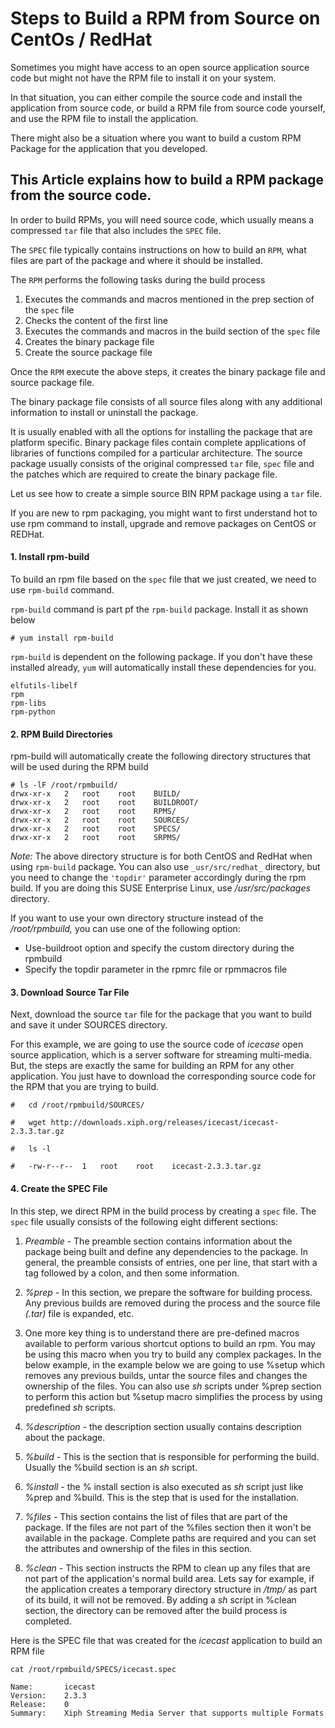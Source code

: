 # Steps to Build a RPM from Source on CentOs / RedHat
Sometimes you might have access to an open source application source code but might not have the RPM file to install it on your system.

In that situation, you can either compile the source code and install the application from source code, or build a RPM file from source code yourself, and use the RPM file to install the application.

There might also be a situation where you want to build a custom RPM Package for the application that you developed.

## This Article explains how to build a RPM package from the source code.

In order to build RPMs, you will need source code, which usually means a compressed `tar` file that also includes the `SPEC` file.

The `SPEC` file typically contains instructions on how to build an `RPM`, what files are part of the package and where it should be installed.

The `RPM` performs the following tasks during the build process

1.	Executes the commands and macros mentioned in the prep section of the `spec` file
2.	Checks the content of the first line
3.	Executes the commands and macros in the build section of the `spec` file
4.	Creates the binary package file
5.	Create the source package file

Once the `RPM` execute the above steps, it creates the binary package file and source package file.

The binary package file consists of all source files along with any additional information to install or uninstall the package.

It is usually enabled with all the options for installing the package that are platform specific.  Binary package files contain complete applications of libraries of functions compiled for a particular architecture.  The source package usually consists of the original compressed `tar` file, `spec` file and the patches which are required to create the binary package file.

Let us see how to create a simple source BIN RPM package using a `tar` file.

If you are new to rpm packaging, you might want to first understand hot to use rpm command to install, upgrade and remove packages on CentOS or REDHat.

#### 1.	Install rpm-build 

To build an rpm file based on the `spec` file that we just created, we need to use `rpm-build` command.

`rpm-build` command is part pf the `rpm-build` package.  Install it as shown below

```
# yum install rpm-build
```

`rpm-build` is dependent on the following package.  If you don't have these installed already, `yum` will automatically install these dependencies for you.

```
elfutils-libelf
rpm
rpm-libs
rpm-python
```
#### 2.	RPM Build Directories		

rpm-build will automatically create the following directory structures that will be used during the RPM build

```
# ls -lF /root/rpmbuild/
drwx-xr-x	2	root	root	BUILD/
drwx-xr-x	2	root	root	BUILDROOT/
drwx-xr-x	2	root	root	RPMS/
drwx-xr-x	2	root	root	SOURCES/
drwx-xr-x	2	root	root	SPECS/
drwx-xr-x	2	root	root	SRPMS/
```
_Note:_ The above directory structure is for both CentOS and RedHat when using `rpm-build` package.  You can also use `_usr/src/redhat_` directory, but you need to change the `'topdir'` parameter accordingly during the rpm build.  If you are doing this SUSE Enterprise Linux, use _/usr/src/packages_ directory.

If you want to use your own directory structure instead of the _/root/rpmbuild,_ you can use one of the following option:
-	Use-buildroot option and specify the custom directory during the rpmbuild
-	Specify the topdir parameter in the rpmrc file or rpmmacros file

#### 3.	Download Source Tar File

Next, download the source `tar` file for the package that you want to build and save it under SOURCES directory.

For this example, we are going to use the source code of _icecase_ open source application, which is a server software for streaming multi-media.  But, the steps are exactly the same for building an RPM for any other application.  You just have to download the corresponding source code for the RPM that you are trying to build.

```
#	cd /root/rpmbuild/SOURCES/

#	wget http://downloads.xiph.org/releases/icecast/icecast-2.3.3.tar.gz

#	ls -l

#	-rw-r--r--	1	root	root	icecast-2.3.3.tar.gz
```
#### 4.	Create the SPEC File

In this step, we direct RPM in the build process by creating a `spec` file.  The `spec` file usually consists of the following eight different sections:

1.	_Preamble -_ The preamble section contains information about the package being built and define any dependencies to the package.  In general, the preamble consists of entries, one per line, that start with a tag followed by a colon, and then some information.

2.	_%prep -_ In this section, we prepare the software for building process.  Any previous builds are removed during the process and the source file _(.tar)_ file is expanded, etc.

3.	One more key thing is to understand there are pre-defined macros available to perform various shortcut options to build an rpm.  You may be using this macro when you try to build any complex packages.  In the below example, in the example below we are going to use %setup which removes any previous builds, untar the source files and changes the ownership of the files.  You can also use _sh_ scripts under %prep section to perform this action but %setup macro simplifies the process by using predefined _sh_ scripts.

4.	_%description -_ the description section usually contains description about the package.

5.	_%build -_ This is the section that is responsible for performing the build.  
Usually the %build section is an _sh_ script.

6.	_%install -_ the % install section is also executed as _sh_ script just like %prep and %build.  This is the step that is used for the installation.

7.	_%files -_ This section contains the list of files that are part of the package.  If the files are not part of the %files section then it won't be available in the package.  Complete paths are required and you can set the attributes and ownership of the files in this section.

8.	_%clean -_ This section instructs the RPM to clean up any files that are not part of the application's normal build area.  Lets say for example, if the application creates a temporary directory structure in _/tmp/_ as part of its build, it will not be removed. By adding a _sh_ script in %clean section, the directory can be removed after the build process is completed.

Here is the SPEC file that was created for the _icecast_ application to build an RPM file

    cat /root/rpmbuild/SPECS/icecast.spec

    Name:		icecast
    Version:	2.3.3
    Release:	0
    Summary:	Xiph Streaming Media Server that supports multiple Formats














































































